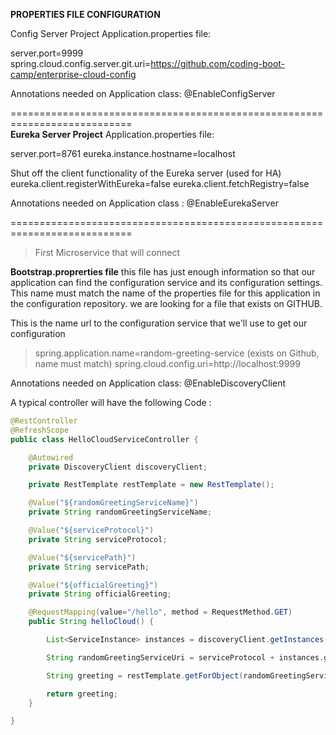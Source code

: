 **PROPERTIES FILE CONFIGURATION**

Config Server Project 
Application.properties file:

server.port=9999
spring.cloud.config.server.git.uri=https://github.com/coding-boot-camp/enterprise-cloud-config

Annotations needed on Application class: @EnableConfigServer

===========================================================================  
**Eureka Server Project**
Application.properties file:

server.port=8761
eureka.instance.hostname=localhost

Shut off the client functionality of the Eureka server (used for HA)
eureka.client.registerWithEureka=false
eureka.client.fetchRegistry=false


Annotations needed on Application class : @EnableEurekaServer

===========================================================================  
>First Microservice that will connect

**Bootstrap.proprerties file**
this file has just enough information so that our application can find the configuration service and its configuration settings.
This name must match the name of the properties file for this application in the configuration repository. we are looking for a 
file that exists on GITHUB.

This is the name url to the configuration service that we'll use to get our configuration
>spring.application.name=random-greeting-service (exists on Github, name must match)
>spring.cloud.config.uri=http://localhost:9999


Annotations needed on Application class: @EnableDiscoveryClient

A typical controller will have the following Code :

``` java
@RestController
@RefreshScope
public class HelloCloudServiceController {

    @Autowired
    private DiscoveryClient discoveryClient;

    private RestTemplate restTemplate = new RestTemplate();

    @Value("${randomGreetingServiceName}")
    private String randomGreetingServiceName;

    @Value("${serviceProtocol}")
    private String serviceProtocol;

    @Value("${servicePath}")
    private String servicePath;

    @Value("${officialGreeting}")
    private String officialGreeting;

    @RequestMapping(value="/hello", method = RequestMethod.GET)
    public String helloCloud() {

        List<ServiceInstance> instances = discoveryClient.getInstances(randomGreetingServiceName);

        String randomGreetingServiceUri = serviceProtocol + instances.get(0).getHost() + ":" + instances.get(0).getPort() + servicePath;

        String greeting = restTemplate.getForObject(randomGreetingServiceUri, String.class);

        return greeting;
    }

}
```
